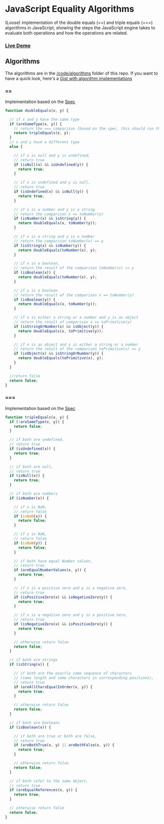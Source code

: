 # JavaScript Equality Algorithms

(Loose) implementation of the double equals (==) and triple equals (===) algorithms in JavaScript, showing the steps the JavaScript engine takes to evaluate both operations and how the operations are related.

### [Live Demo](https://nem035.github.io/js-equality-algorithms/)

## Algorithms

The algorithms are in the [/code/algorithms](https://github.com/nem035/js-equality-algorithms/tree/gh-pages/code/algorithms) folder of this repo. If you want to have a quick look, here's a [Gist with algorithm implementations](https://gist.github.com/nem035/9f195e15b83d464d8cce8768f93b9e90)

### ==

Implementation based on the [Spec](http://www.ecma-international.org/ecma-262/5.1/#sec-11.9.3)

```javascript
function doubleEquals(x, y) {

  // if x and y have the same type
  if (areSameType(x, y)) {
    // return the === comparison (based on the spec, this should run the code from step 2 of the === algorithm but this is a cleaner representation)
    return tripleEquals(x, y);
  }
  // x and y have a different type
  else {

    // if x is null and y is undefined,
    // return true
    if (isNull(x) && isUndefined(y)) {
      return true;
    }

    // if x is undefined and y is null,
    // return true
    if (isUndefined(x) && isNull(y)) {
      return true;
    }

    // if x is a number and y is a string
    // return the comparison x == toNumber(y)
    if (isNumber(x) && isString(y)) {
      return doubleEquals(x, toNumber(y));
    }

    // if x is a string and y is a number
    // return the comparison toNumber(x) == y
    if (isString(x) && isNumber(y)) {
      return doubleEquals(toNumber(x), y);
    }

    // if x is a boolean,
    // return the result of the comparison toNumber(x) == y
    if (isBoolean(x)) {
      return doubleEquals(toNumber(x), y);
    }

    // if y is a boolean
    // return the result of the comparison x == toNumber(y)
    if (isBoolean(y)) {
      return doubleEquals(x, toNumber(y));
    }

    // if x is either a string or a number and y is an object
    // return the result of comparison x == toPrimitive(y)
    if (isStringOrNumber(x) && isObject(y)) {
      return doubleEquals(x, toPrimitive(y));
    }

    // if x is an object and y is either a string or a number
    // return the result of the comparison toPrimitive(x) == y
    if (isObject(x) && isStringOrNumber(y)) {
      return doubleEquals(toPrimitive(x), y);
    }
  }

  //return false
  return false;
}
```

### ===

Implementation based on the [Spec](http://www.ecma-international.org/ecma-262/5.1/#sec-11.9.6)

```javascript
function tripleEquals(x, y) {
  if (!areSameType(x, y)) {
    return false;
  }

  // if both are undefined,
  // return true
  if (isUndefined(x)) {
    return true;
  }

  // if both are null,
  // return true
  if (isNull(x)) {
    return true;
  }

  // if both are numbers
  if (isNumber(x)) {

    // if x is NaN,
    // return false
    if (isNaN(x)) {
      return false;
    }

    // if y is NaN,
    // return false
    if (isNaN(y)) {
      return false;
    }

    // if both have equal Number values,
    // return true
    if (areEqualNumberValues(x, y)) {
      return true;
    }

    // if x is a positive zero and y is a negative zero,
    // return true
    if (isPositiveZero(x) && isNegativeZero(y)) {
      return true;
    }

    // if x is a negative zero and y is a positive zero,
    // return true
    if (isNegativeZero(x) && isPositiveZero(y)) {
      return true;
    }

    // otherwise return false
    return false;
  }

  // if both are strings
  if (isString(x)) {

    // if both are the exactly same sequence of characters
    // (same length and same characters in corresponding positions),
    // return true
    if (areAllCharsEqualInOrder(x, y)) {
      return true;
    }

    // otherwise return false
    return false;
  }

  // if both are booleans
  if (isBoolean(x)) {

    // if both are true or both are false,
    // return true
    if (areBothTrue(x, y) || areBothFalse(x, y)) {
      return true;
    }

    // otherwise return false
    return false;
  }

  // if both refer to the same object,
  // return true
  if (areEqualReferences(x, y)) {
    return true;
  }

  // otherwise return false
  return false;
}
```

